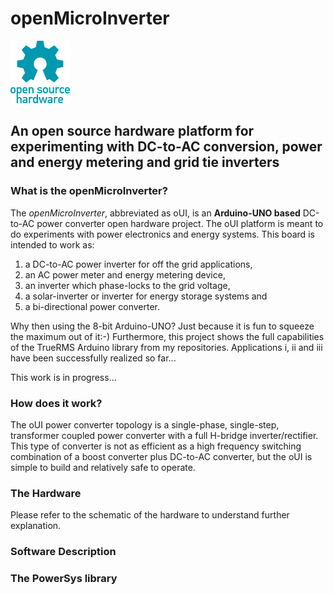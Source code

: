 # openMicroInverter 
![ Fig. 0.](figures/oshw-logo-100-px.png  "oshw logo.")
## An open source hardware platform for experimenting with DC-to-AC conversion, power and energy metering and grid tie inverters

### What is the openMicroInverter?
The *openMicroInverter*, abbreviated as oUI, is an **Arduino-UNO based** DC-to-AC power converter open hardware project. The oUI platform is meant to do experiments with power electronics and energy systems. This board is intended to work as:

1. a DC-to-AC power inverter for off the grid applications,
2. an AC power meter and energy metering device,
3. an inverter which phase-locks to the grid voltage,
4. a solar-inverter or inverter for energy storage systems and
5. a bi-directional power converter.

Why then using the 8-bit Arduino-UNO? Just because it is fun to squeeze the maximum out of it:-) Furthermore, this project shows the full capabilities of the TrueRMS Arduino library from my repositories. Applications i, ii and iii have been successfully realized so far...

This work is in progress...

### How does it work?
The oUI power converter topology is a single-phase, single-step, transformer coupled power converter with a full H-bridge inverter/rectifier. This type of converter is not as efficient as a high frequency switching combination of a boost converter plus DC-to-AC converter, but the oUI is simple to build and relatively safe to operate.

### The Hardware
Please refer to the schematic of the hardware to understand further explanation.

### Software Description

### The PowerSys library


